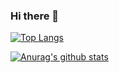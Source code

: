 ### Hi there 👋

[![Top Langs](https://github-readme-stats.vercel.app/api/top-langs/?username=tugrulelmas)](https://github.com/anuraghazra/github-readme-stats)

[![Anurag's github stats](https://github-readme-stats.vercel.app/api?username=tugrulelmas&show_icons=true)](https://github.com/anuraghazra/github-readme-stats)
<!--
**tugrulelmas/tugrulelmas** is a ✨ _special_ ✨ repository because its `README.md` (this file) appears on your GitHub profile.

Here are some ideas to get you started:

- 🔭 I’m currently working on ...
- 🌱 I’m currently learning ...
- 👯 I’m looking to collaborate on ...
- 🤔 I’m looking for help with ...
- 💬 Ask me about ...
- 📫 How to reach me: ...
- 😄 Pronouns: ...
- ⚡ Fun fact: ...
-->
